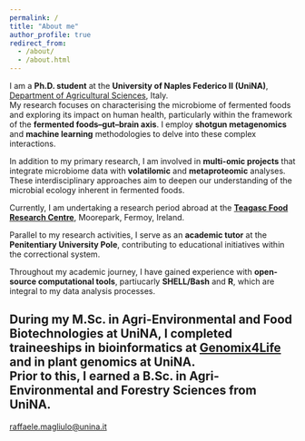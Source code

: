 ```yaml
---
permalink: /
title: "About me"
author_profile: true
redirect_from: 
  - /about/
  - /about.html
---
```


I am a **Ph.D. student** at the **University of Naples Federico II (UniNA)**, [Department of Agricultural Sciences](https://www.agraria.unina.it/), Italy.  
My research focuses on characterising the microbiome of fermented foods and exploring its impact on human health, particularly within the framework of the **fermented foods–gut–brain axis**. I employ **shotgun metagenomics** and **machine learning** methodologies to delve into these complex interactions.

In addition to my primary research, I am involved in **multi-omic projects** that integrate microbiome data with **volatilomic** and **metaproteomic** analyses. These interdisciplinary approaches aim to deepen our understanding of the microbial ecology inherent in fermented foods.

Currently, I am undertaking a research period abroad at the [**Teagasc Food Research Centre**](https://www.teagasc.ie/contact/offices/moorepark-teagasc-food-research-centre/), Moorepark, Fermoy, Ireland.

Parallel to my research activities, I serve as an **academic tutor** at the **Penitentiary University Pole**, contributing to educational initiatives within the correctional system.

Throughout my academic journey, I have gained experience with **open-source computational tools**, partiucarly **SHELL/Bash** and **R**, which are integral to my data analysis processes.

During my M.Sc. in **Agri-Environmental and Food Biotechnologies** at UniNA, I completed traineeships in **bioinformatics** at [**Genomix4Life**](https://www.genomix4life.com/) and in **plant genomics** at UniNA.  
Prior to this, I earned a B.Sc. in **Agri-Environmental and Forestry Sciences** from UniNA.
---

[raffaele.magliulo@unina.it](mailto:raffaele.magliulo@unina.it)
